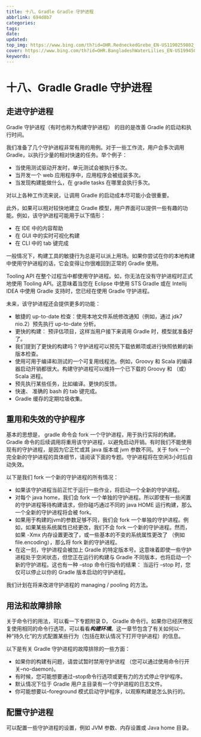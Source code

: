 ```yaml
---
title: 十八、Gradle Gradle 守护进程
abbrlink: 694d8b7
categories: 
tags: 
date: 
updated: 
top_img: https://www.bing.com/th?id=OHR.RedneckedGrebe_EN-US1190259802_UHD.jpg
cover: https://www.bing.com/th?id=OHR.BangladeshWaterLilies_EN-US1994505786_UHD.jpg
keywords: 
---
```

# 十八、Gradle Gradle 守护进程

## 走进守护进程

Gradle 守护进程（有时也称为构建守护进程） 的目的是改善 Gradle 的启动和执行时间。

我们准备了几个守护进程非常有用的用例。对于一些工作流，用户会多次调用 Gradle，以执行少量的相对快速的任务。举个例子：

- 当使用测试驱动开发时，单元测试会被执行多次。
- 当开发一个 web 应用程序中，应用程序会被组装多次。
- 当发现构建能做什么，在 gradle tasks 在哪里会执行多次。

对以上各种工作流来说，让调用 Gradle 的启动成本尽可能小会很重要。

此外，如果可以相对较快地建立 Gradle 模型，用户界面可以提供一些有趣的功能。例如，该守护进程可能用于以下情形：

- 在 IDE 中的内容帮助
- 在 GUI 中的实时可视化构建
- 在 CLI 中的 tab 键完成

一般情况下，构建工具的敏捷行为总是可以派上用场。如果你尝试在你的本地构建中使用守护进程的话，它会变得让你很难回到正常的 Gradle 使用。

Tooling API 在整个过程当中都使用守护进程。如，你无法在没有守护进程时正式地使用 Tooling API。这意味着当您在 Eclipse 中使用 STS Gradle 或在 Intellij IDEA 中使用 Gradle 支持时，您已经在使用 Gradle 守护进程。

未来，该守护进程还会提供更多的功能：

- 敏捷的 up-to-date 检查：使用本地文件系统修改通知（例如，通过 jdk7 nio.2）预先执行 up-to-date 分析。
- 更快的构建： 预评估项目，这样当用户接下来调用 Gradle 时，模型就准备好了。
- 我们提到了更快的构建吗？守护进程可以预先下载依赖项或进行快照依赖的新版本检查。
- 使用可用于编译和测试的一个可复用线程池。例如，Groovy 和 Scala 的编译器启动开销都很大。构建守护进程可以维持一个已下载的 Groovy 和 （或） Scala 进程。
- 预先执行某些任务，比如编译。更快的反馈。
- 快速、 准确的 bash 的 tab 键完成。
- Gradle 缓存的定期垃圾收集。

## 重用和失效的守护程序

基本的思想是， gradle 命令会 fork 一个守护进程，用于执行实际的构建。Gradle 命令的后续调用将重用该守护进程，以避免启动开销。有时我们不能使用现有的守护进程，是因为它正忙或其 java 版本或 jvm 参数不同。关于 fork 一个完全新的守护进程的具体细节，请阅读下面的专题。守护进程将在空闲3小时后自动失效。

以下是我们 fork 一个新的守护进程的所有情况：

- 如果该守护进程当前正忙于运行一些作业，将启动一个全新的守护进程。
- 对每个 java home，我们会 fork 一个单独的守护进程。所以即使有一些闲置的守护进程等待构建请求，但你碰巧通过不同的 java HOME 运行构建，那么一个全新的守护进程将会被 fork。
- 如果用于构建的jvm的参数足够不同，我们会 fork 一个单独的守护进程。例如，如果某些系统属性已经更改，我们不会 fork 一个新的守护进程。然而，如果 -Xmx 内存设置更改了，或一些基本的不变的系统属性更改了 （例如 file.encoding），那么将 fork 新的守护进程。
- 在这一刻，守护进程会被加上 Gradle 的特定版本号。这意味着即使一些守护进程处于空闲状态，但您正在运行的构建与 Gradle 不同版本，也将启动一个新的守护进程。这也有一种 –stop 命令行指令的结果： 当运行 –stop 时，您仅可以停止以你的 Gradle 版本启动的守护进程。

我们计划在将来改进守护进程的 managing / pooling 的方法。

## 用法和故障排除

关于命令行的用法，可以看一下专题附录 D， Gradle 命令行。如果你已经厌倦反复使用相同的命令行选项，可以看看***构建环境***。这一章节包含了有关如何以一种“持久化”的方式配置某些行为（包括在默认情况下打开守护进程）的信息。

以下是有关 Gradle 守护进程的故障排除的一些方面：

- 如果你的构建有问题，请尝试暂时禁用守护进程 （您可以通过使用命令行开关–no-daemon)。
- 有时候，您可能想要通过–stop命令行选项或更有力的方式停止守护程序。
- 默认情况下位于 Gradle 用户主目录有一个守护进程的日志文件。
- 你可能想要以–foreground 模式启动守护程序，以观察构建是怎么执行的。

## 配置守护进程

可以配置一些守护进程的设置，例如 JVM 参数、内存设置或 Java home 目录。